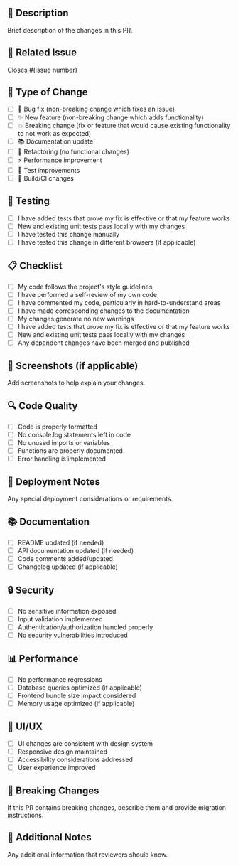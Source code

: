 ## 📝 Description
Brief description of the changes in this PR.

## 🔗 Related Issue
Closes #(issue number)

## 🎯 Type of Change
- [ ] 🐛 Bug fix (non-breaking change which fixes an issue)
- [ ] ✨ New feature (non-breaking change which adds functionality)
- [ ] 💥 Breaking change (fix or feature that would cause existing functionality to not work as expected)
- [ ] 📚 Documentation update
- [ ] 🔧 Refactoring (no functional changes)
- [ ] ⚡ Performance improvement
- [ ] 🧪 Test improvements
- [ ] 🔨 Build/CI changes

## 🧪 Testing
- [ ] I have added tests that prove my fix is effective or that my feature works
- [ ] New and existing unit tests pass locally with my changes
- [ ] I have tested this change manually
- [ ] I have tested this change in different browsers (if applicable)

## 📋 Checklist
- [ ] My code follows the project's style guidelines
- [ ] I have performed a self-review of my own code
- [ ] I have commented my code, particularly in hard-to-understand areas
- [ ] I have made corresponding changes to the documentation
- [ ] My changes generate no new warnings
- [ ] I have added tests that prove my fix is effective or that my feature works
- [ ] New and existing unit tests pass locally with my changes
- [ ] Any dependent changes have been merged and published

## 📸 Screenshots (if applicable)
Add screenshots to help explain your changes.

## 🔍 Code Quality
- [ ] Code is properly formatted
- [ ] No console.log statements left in code
- [ ] No unused imports or variables
- [ ] Functions are properly documented
- [ ] Error handling is implemented

## 🚀 Deployment Notes
Any special deployment considerations or requirements.

## 📚 Documentation
- [ ] README updated (if needed)
- [ ] API documentation updated (if needed)
- [ ] Code comments added/updated
- [ ] Changelog updated (if applicable)

## 🔒 Security
- [ ] No sensitive information exposed
- [ ] Input validation implemented
- [ ] Authentication/authorization handled properly
- [ ] No security vulnerabilities introduced

## 📊 Performance
- [ ] No performance regressions
- [ ] Database queries optimized (if applicable)
- [ ] Frontend bundle size impact considered
- [ ] Memory usage optimized (if applicable)

## 🎨 UI/UX
- [ ] UI changes are consistent with design system
- [ ] Responsive design maintained
- [ ] Accessibility considerations addressed
- [ ] User experience improved

## 🔄 Breaking Changes
If this PR contains breaking changes, describe them and provide migration instructions.

## 📝 Additional Notes
Any additional information that reviewers should know.
